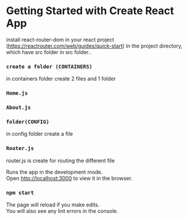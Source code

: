 # Getting Started with Create React App 
install react-router-dom in your react project (https://reactrouter.com/web/guides/quick-start)
In the project directory, which have src folder 
in src folder..
### `create a folder (CONTAINERS)`
in containers folder create 2 files and 1 folder
### `Home.js`
### `About.js`
### `folder(CONFIG)`
in config folder create a file
### `Router.js`
router.js is create for routing the different file



Runs the app in the development mode.\
Open [http://localhost:3000](http://localhost:3000) to view it in the browser.
### `npm start`
The page will reload if you make edits.\
You will also see any lint errors in the console.

